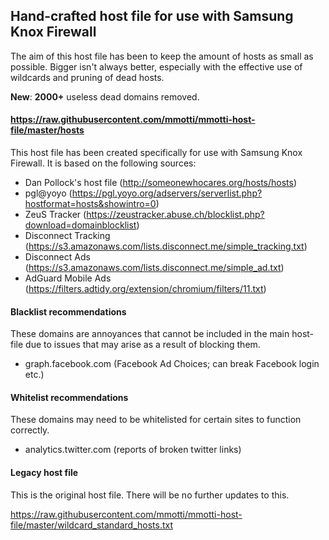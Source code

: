## Hand-crafted host file for use with Samsung Knox Firewall

The aim of this host file has been to keep the amount of hosts as small as possible. Bigger isn't always better, especially with the effective use of wildcards and pruning of dead hosts.

**New**: **2000+** useless dead domains removed.

#### https://raw.githubusercontent.com/mmotti/mmotti-host-file/master/hosts

This host file has been created specifically for use with Samsung Knox Firewall. It is based on the following sources:
* Dan Pollock's host file (http://someonewhocares.org/hosts/hosts)
* pgl@yoyo (https://pgl.yoyo.org/adservers/serverlist.php?hostformat=hosts&showintro=0)
* ZeuS Tracker (https://zeustracker.abuse.ch/blocklist.php?download=domainblocklist)
* Disconnect Tracking (https://s3.amazonaws.com/lists.disconnect.me/simple_tracking.txt)
* Disconnect Ads (https://s3.amazonaws.com/lists.disconnect.me/simple_ad.txt)
* AdGuard Mobile Ads (https://filters.adtidy.org/extension/chromium/filters/11.txt)

#### Blacklist recommendations
These domains are annoyances that cannot be included in the main host-file due to issues that may arise as a result of blocking them.
* graph.facebook.com (Facebook Ad Choices; can break Facebook login etc.)

#### Whitelist recommendations
These domains may need to be whitelisted for certain sites to function correctly.
* analytics.twitter.com (reports of broken twitter links)

#### Legacy host file ####
This is the original host file. There will be no further updates to this.

https://raw.githubusercontent.com/mmotti/mmotti-host-file/master/wildcard_standard_hosts.txt
